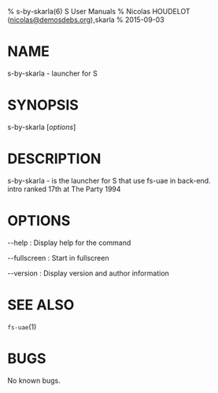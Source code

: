 % s-by-skarla(6) S User Manuals
% Nicolas HOUDELOT (nicolas@demosdebs.org),skarla
% 2015-09-03

# NAME
s-by-skarla - launcher for S

# SYNOPSIS
s-by-skarla [*options*]

# DESCRIPTION
s-by-skarla - is the launcher for S that use fs-uae in back-end.  
intro ranked 17th at The Party 1994

# OPTIONS
\--help
:   Display help for the command

\--fullscreen
:   Start in fullscreen

\--version
:   Display version and author information

# SEE ALSO
`fs-uae`(1)

# BUGS
No known bugs.
